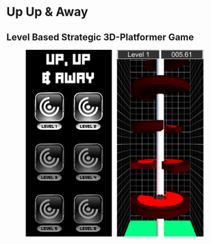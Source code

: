 # Up Up & Away
## Level Based Strategic 3D-Platformer Game

<p align="center">
<img src="/Screenshots/11-min.png" width="40%" height="40%"> &nbsp 
<img src="/Screenshots/02-min.png" width="40%" height="40%">
</p>
